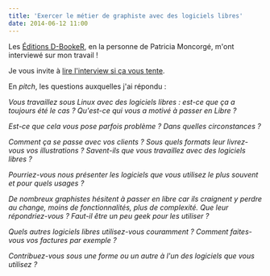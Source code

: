 ```yaml
---
title: 'Exercer le métier de graphiste avec des logiciels libres'
date: 2014-06-12 11:00
---
```


Les [Éditions D-BookeR](http://www.d-booker.fr/), en la personne de Patricia Moncorgé, m'ont interviewé sur mon travail !

Je vous invite à [lire l'interview si ça vous tente](http://www.d-booker.fr/content/62-exercer-le-metier-de-graphiste-avec-des-logiciels-libres).

En *pitch*, les questions auxquelles j'ai répondu :

*Vous travaillez sous Linux avec des logiciels libres : est-ce que ça a toujours été le cas ? Qu'est-ce qui vous a motivé à passer en Libre ?*

*Est-ce que cela vous pose parfois problème ? Dans quelles circonstances ?*

*Comment ça se passe avec vos clients ? Sous quels formats leur livrez-vous vos illustrations ? Savent-ils que vous travaillez avec des logiciels libres ?*

*Pourriez-vous nous présenter les logiciels que vous utilisez le plus souvent et pour quels usages ?*

*De nombreux graphistes hésitent à passer en libre car ils craignent y perdre au change, moins de fonctionnalités, plus de complexité. Que leur répondriez-vous ? Faut-il être un peu geek pour les utiliser ?*

*Quels autres logiciels libres utilisez-vous couramment ? Comment faites-vous vos factures par exemple ?*

*Contribuez-vous sous une forme ou un autre à l'un des logiciels que vous utilisez ?*
